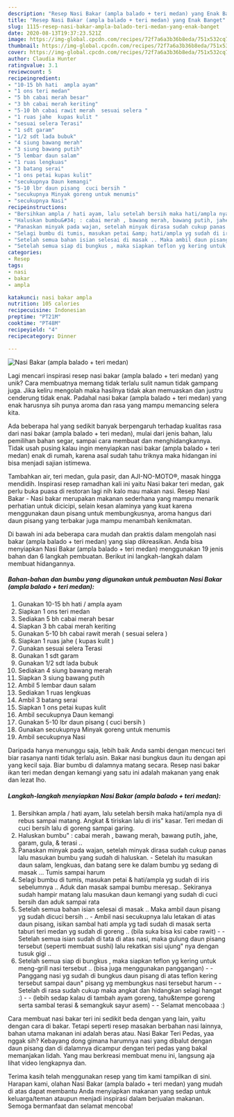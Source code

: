 ```yaml
---
description: "Resep Nasi Bakar (ampla balado + teri medan) yang Enak Banget"
title: "Resep Nasi Bakar (ampla balado + teri medan) yang Enak Banget"
slug: 1115-resep-nasi-bakar-ampla-balado-teri-medan-yang-enak-banget
date: 2020-08-13T19:37:23.521Z
image: https://img-global.cpcdn.com/recipes/72f7a6a3b36b8eda/751x532cq70/nasi-bakar-ampla-balado-teri-medan-foto-resep-utama.jpg
thumbnail: https://img-global.cpcdn.com/recipes/72f7a6a3b36b8eda/751x532cq70/nasi-bakar-ampla-balado-teri-medan-foto-resep-utama.jpg
cover: https://img-global.cpcdn.com/recipes/72f7a6a3b36b8eda/751x532cq70/nasi-bakar-ampla-balado-teri-medan-foto-resep-utama.jpg
author: Claudia Hunter
ratingvalue: 3.1
reviewcount: 5
recipeingredient:
- "10-15 bh hati  ampla ayam"
- "1 ons teri medan"
- "5 bh cabai merah besar"
- "3 bh cabai merah keriting"
- "5-10 bh cabai rawit merah  sesuai selera "
- "1 ruas jahe  kupas kulit "
- "sesuai selera Terasi"
- "1 sdt garam"
- "1/2 sdt lada bubuk"
- "4 siung bawang merah"
- "3 siung bawang putih"
- "5 lembar daun salam"
- "1 ruas lengkuas"
- "3 batang serai"
- "1 ons petai kupas kulit"
- "secukupnya Daun kemangi"
- "5-10 lbr daun pisang  cuci bersih "
- "secukupnya Minyak goreng untuk menumis"
- "secukupnya Nasi"
recipeinstructions:
- "Bersihkan ampla / hati ayam, lalu setelah bersih maka hati/ampla nya di rebus sampai matang. Angkat &amp; tiriskan lalu di iris&#34; kasar. Teri medan di cuci bersih lalu di goreng sampai garing."
- "Haluskan bumbu&#34; : cabai merah , bawang merah, bawang putih, jahe, garam, gula, &amp; terasi .."
- "Panaskan minyak pada wajan, setelah minyak dirasa sudah cukup panas lalu masukan bumbu yang sudah di haluskan.  Setelah itu masukan daun salam, lengkuas, dan batang sere ke dalam bumbu yg sedang di masak ... Tumis sampai harum"
- "Selagi bumbu di tumis, masukan petai &amp; hati/ampla yg sudah di iris sebelumnya .. Aduk dan masak sampai bumbu meresap.. Sekiranya sudah hampir matang lalu masukan daun kemangi yang sudah di cuci bersih dan aduk sampai rata"
- "Setelah semua bahan isian selesai di masak .. Maka ambil daun pisang yg sudah dicuci bersih ..  Ambil nasi secukupnya lalu letakan di atas daun pisang, isikan sambal hati ampla yg tadi sudah di masak serta taburi teri medan yg sudah di goreng .. (bila suka bisa ksi cabe rawit)   Setelah semua isian sudah di tata di atas nasi, maka gulung daun pisang tersebut (seperti membuat sushi) lalu rekatkan sisi ujung&#34; nya dengan tusuk gigi .."
- "Setelah semua siap di bungkus , maka siapkan teflon yg kering untuk meng-grill nasi tersebut .. (bisa juga menggunakan panggangan)   Panggang nasi yg sudah di bungkus daun pisang di atas teflon kering tersebut sampai daun&#34; pisang yg membungkus nasi tersebut harum   Setelah di rasa sudah cukup maka angkat dan hidangkan selagi hangat :)   (lebih sedap kalau di tambah ayam goreng, tahu&amp;tempe goreng serta sambal terasi &amp; semangkuk sayur asem)   Selamat mencobaaa :)"
categories:
- Resep
tags:
- nasi
- bakar
- ampla

katakunci: nasi bakar ampla 
nutrition: 105 calories
recipecuisine: Indonesian
preptime: "PT21M"
cooktime: "PT48M"
recipeyield: "4"
recipecategory: Dinner

---
```



![Nasi Bakar (ampla balado + teri medan)](https://img-global.cpcdn.com/recipes/72f7a6a3b36b8eda/751x532cq70/nasi-bakar-ampla-balado-teri-medan-foto-resep-utama.jpg)

Lagi mencari inspirasi resep nasi bakar (ampla balado + teri medan) yang unik? Cara membuatnya memang tidak terlalu sulit namun tidak gampang juga. Jika keliru mengolah maka hasilnya tidak akan memuaskan dan justru cenderung tidak enak. Padahal nasi bakar (ampla balado + teri medan) yang enak harusnya sih punya aroma dan rasa yang mampu memancing selera kita.

Ada beberapa hal yang sedikit banyak berpengaruh terhadap kualitas rasa dari nasi bakar (ampla balado + teri medan), mulai dari jenis bahan, lalu pemilihan bahan segar, sampai cara membuat dan menghidangkannya. Tidak usah pusing kalau ingin menyiapkan nasi bakar (ampla balado + teri medan) enak di rumah, karena asal sudah tahu triknya maka hidangan ini bisa menjadi sajian istimewa.

Tambahkan air, teri medan, gula pasir, dan AJI-NO-MOTO®, masak hingga mendidih. Inspirasi resep ramadhan kali ini yaitu Nasi bakar teri medan, gak perlu buka puasa di restoran lagi nih kalo mau makan nasi. Resep Nasi Bakar - Nasi bakar merupakan makanan sederhana yang mampu menarik perhatian untuk dicicipi, selain kesan alaminya yang kuat karena menggunakan daun pisang untuk membungkusnya, aroma hangus dari daun pisang yang terbakar juga mampu menambah kenikmatan.


Di bawah ini ada beberapa cara mudah dan praktis dalam mengolah nasi bakar (ampla balado + teri medan) yang siap dikreasikan. Anda bisa menyiapkan Nasi Bakar (ampla balado + teri medan) menggunakan 19 jenis bahan dan 6 langkah pembuatan. Berikut ini langkah-langkah dalam membuat hidangannya.

<!--inarticleads1-->

##### Bahan-bahan dan bumbu yang digunakan untuk pembuatan Nasi Bakar (ampla balado + teri medan):

1. Gunakan 10-15 bh hati / ampla ayam
1. Siapkan 1 ons teri medan
1. Sediakan 5 bh cabai merah besar
1. Siapkan 3 bh cabai merah keriting
1. Gunakan 5-10 bh cabai rawit merah ( sesuai selera )
1. Siapkan 1 ruas jahe ( kupas kulit )
1. Gunakan sesuai selera Terasi
1. Gunakan 1 sdt garam
1. Gunakan 1/2 sdt lada bubuk
1. Sediakan 4 siung bawang merah
1. Siapkan 3 siung bawang putih
1. Ambil 5 lembar daun salam
1. Sediakan 1 ruas lengkuas
1. Ambil 3 batang serai
1. Siapkan 1 ons petai kupas kulit
1. Ambil secukupnya Daun kemangi
1. Gunakan 5-10 lbr daun pisang ( cuci bersih )
1. Gunakan secukupnya Minyak goreng untuk menumis
1. Ambil secukupnya Nasi


Daripada hanya menunggu saja, lebih baik Anda sambi dengan mencuci teri biar rasanya nanti tidak terlalu asin. Bakar nasi bungkus daun itu dengan api yang kecil saja. Biar bumbu di dalamnya matang secara. Resep nasi bakar ikan teri medan dengan kemangi yang satu ini adalah makanan yang enak dan lezat lho. 

<!--inarticleads2-->

##### Langkah-langkah menyiapkan Nasi Bakar (ampla balado + teri medan):

1. Bersihkan ampla / hati ayam, lalu setelah bersih maka hati/ampla nya di rebus sampai matang. Angkat &amp; tiriskan lalu di iris&#34; kasar. Teri medan di cuci bersih lalu di goreng sampai garing.
1. Haluskan bumbu&#34; : cabai merah , bawang merah, bawang putih, jahe, garam, gula, &amp; terasi ..
1. Panaskan minyak pada wajan, setelah minyak dirasa sudah cukup panas lalu masukan bumbu yang sudah di haluskan.  - Setelah itu masukan daun salam, lengkuas, dan batang sere ke dalam bumbu yg sedang di masak ... Tumis sampai harum
1. Selagi bumbu di tumis, masukan petai &amp; hati/ampla yg sudah di iris sebelumnya .. Aduk dan masak sampai bumbu meresap.. Sekiranya sudah hampir matang lalu masukan daun kemangi yang sudah di cuci bersih dan aduk sampai rata
1. Setelah semua bahan isian selesai di masak .. Maka ambil daun pisang yg sudah dicuci bersih ..  - Ambil nasi secukupnya lalu letakan di atas daun pisang, isikan sambal hati ampla yg tadi sudah di masak serta taburi teri medan yg sudah di goreng .. (bila suka bisa ksi cabe rawit)  -  - Setelah semua isian sudah di tata di atas nasi, maka gulung daun pisang tersebut (seperti membuat sushi) lalu rekatkan sisi ujung&#34; nya dengan tusuk gigi ..
1. Setelah semua siap di bungkus , maka siapkan teflon yg kering untuk meng-grill nasi tersebut .. (bisa juga menggunakan panggangan)  -  - Panggang nasi yg sudah di bungkus daun pisang di atas teflon kering tersebut sampai daun&#34; pisang yg membungkus nasi tersebut harum  -  - Setelah di rasa sudah cukup maka angkat dan hidangkan selagi hangat :)  -  - (lebih sedap kalau di tambah ayam goreng, tahu&amp;tempe goreng serta sambal terasi &amp; semangkuk sayur asem)  -  - Selamat mencobaaa :)


Cara membuat nasi bakar teri ini sedikit beda dengan yang lain, yaitu dengan cara di bakar. Tetapi seperti resep masakan berbahan nasi lainnya, bahan utama makanan ini adalah beras atau. Nasi Bakar Teri Pedas, yaa nggak sih? Kebayang dong gimana harumnya nasi yang dibalut dengan daun pisang dan di dalamnya dicampur dengan teri pedas yang bakal memanjakan lidah. Yang mau berkreasi membuat menu ini, langsung aja lihat video lengkapnya dan. 

Terima kasih telah menggunakan resep yang tim kami tampilkan di sini. Harapan kami, olahan Nasi Bakar (ampla balado + teri medan) yang mudah di atas dapat membantu Anda menyiapkan makanan yang sedap untuk keluarga/teman ataupun menjadi inspirasi dalam berjualan makanan. Semoga bermanfaat dan selamat mencoba!
